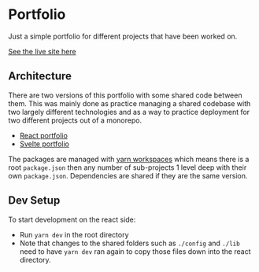 # Portfolio

Just a simple portfolio for different projects that have been worked on.

[See the live site here](https://tonyneuhold.com/)

## Architecture

There are two versions of this portfolio with some shared code between them. This was mainly done as practice managing a shared codebase with two largely different technologies and as a way to practice deployment for two different projects out of a monorepo. 

- [React portfolio](./react)
- [Svelte portfolio](./svelte)

The packages are managed with [yarn workspaces](https://classic.yarnpkg.com/en/docs/workspaces) which means there is a root `package.json` then any number of sub-projects 1 level deep with their own `package.json`. Dependencies are shared if they are the same version.

## Dev Setup

To start development on the react side:

- Run `yarn dev` in the root directory
- Note that changes to the shared folders such as `./config` and `./lib` need to have `yarn dev` ran again to copy those files down into the react directory.
